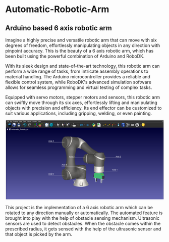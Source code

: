 # Automatic-Robotic-Arm
## Arduino based 6 axis robotic arm

Imagine a highly precise and versatile robotic arm that can move with six degrees of freedom, effortlessly manipulating objects in any direction with pinpoint accuracy. This is the beauty of a 6 axis robotic arm, which has been built using the powerful combination of Arduino and RoboDK.

With its sleek design and state-of-the-art technology, this robotic arm can perform a wide range of tasks, from intricate assembly operations to material handling. The Arduino microcontroller provides a reliable and flexible control system, while RoboDK's advanced simulation software allows for seamless programming and virtual testing of complex tasks.

Equipped with servo motors, stepper motors and sensors, this robotic arm can swiftly move through its six axes, effortlessly lifting and manipulating objects with precision and efficiency. Its end effector can be customized to suit various applications, including gripping, welding, or even painting.

<center><img src="Images/RoboDK_model.png" width="500"></center>

This project is the implementation of a 6 axis robotic arm which can be rotated to any direction manually or automatically.
The automated feature is brought into play with the help of obstacle sensing mechanism. Ultrasonic sensors are used to detect
obstacles. When the obstacle comes within the prescribed radius, it gets sensed with the help of the ultrasonic sensor and 
that object is picked by the arm.
